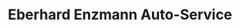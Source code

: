 ---
title: "Eberhard Enzmann Auto-Service"
url: /chemnitz/eberhard-enzmann-auto-service/
shop: Autohaus
---